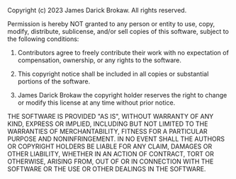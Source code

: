 Copyright (c) 2023 James Darick Brokaw. All rights reserved.

Permission is hereby NOT granted to any person or entity to use, copy, modify, distribute, sublicense, and/or sell copies of this software, subject to the following conditions:

1. Contributors agree to freely contribute their work with no expectation of compensation, ownership, or any rights to the software.

2. This copyright notice shall be included in all copies or substantial portions of the software.

3. James Darick Brokaw the copyright holder reserves the right to change or modify this license at any time without prior notice.

THE SOFTWARE IS PROVIDED "AS IS", WITHOUT WARRANTY OF ANY KIND, EXPRESS OR IMPLIED, INCLUDING BUT NOT LIMITED TO THE WARRANTIES OF MERCHANTABILITY, FITNESS FOR A PARTICULAR PURPOSE
AND NONINFRINGEMENT. IN NO EVENT SHALL THE AUTHORS OR COPYRIGHT HOLDERS BE LIABLE FOR ANY CLAIM, DAMAGES OR OTHER LIABILITY, WHETHER IN AN ACTION OF CONTRACT, TORT OR OTHERWISE,
ARISING FROM, OUT OF OR IN CONNECTION WITH THE SOFTWARE OR THE USE OR OTHER DEALINGS IN THE SOFTWARE.

